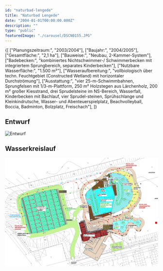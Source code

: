 ```yaml
---
id: "naturbad-lengede"
title: "Naturbad Lengede"
date: "2004-01-01T00:00:00.000Z"
description: ""
type: "public"
featuredImage: "./carousel/DSCN0155.JPG"
---
```


<SpecificationsTable title="Technische Daten">
    {[
        ["Planungszeitraum:", "2003/2004"],
        ["Baujahr:", "2004/2005"],
        ["Gesamtfläche:", "2,1 ha"],
        ["Bauweise:", "Neubau, 2-Kammer-System"],
        ["Badebecken:", "kombiniertes Nichtschwimmer-/ Schwimmerbecken mit integriertem Sprungbereich, separates Kinderbecken"],
        ["Nutzbare Wasserfläche:", "1.500 m²"],
        ["Wasseraufbereitung:", "vollbiologisch über techn. Feuchtgebiet (Constructed Wetland) mit horizontaler Durchströmung"],
        ["Ausstattung:", "vier 25-m-Schwimmbahnen, Sprungfelsen mit 1/3-m-Plattform, 250 m² Holzstegen aus Lärchenholz, 200 m² großer Kiesstrand, drei Sprudelsteine im NS-Bereich, Wasserfall, Kinderbecken mit Bachlauf, vier Sprudel-steinen, Sprühschlange und Kleinkindrutsche, Wasser- und Abenteuerspielplatz, Beachvolleyball, Boccia, Badminton, Bolzplatz, Freischach"],
    ]}
</SpecificationsTable>


## Entwurf
![Entwurf](./images/entwurf.jpg)

## Wasserkreislauf
![Wasserkreislauf](./images/wasserkreislauf.jpg)